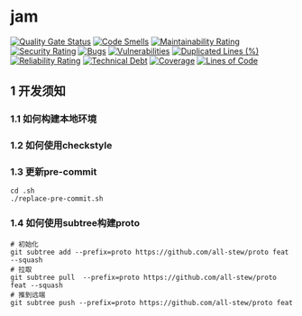 # jam

[![Quality Gate Status](https://sonarcloud.io/api/project_badges/measure?project=all-stew_jam&metric=alert_status)](https://sonarcloud.io/summary/new_code?id=all-stew_jam)
[![Code Smells](https://sonarcloud.io/api/project_badges/measure?project=all-stew_jam&metric=code_smells)](https://sonarcloud.io/summary/new_code?id=all-stew_jam)
[![Maintainability Rating](https://sonarcloud.io/api/project_badges/measure?project=all-stew_jam&metric=sqale_rating)](https://sonarcloud.io/summary/new_code?id=all-stew_jam)
[![Security Rating](https://sonarcloud.io/api/project_badges/measure?project=all-stew_jam&metric=security_rating)](https://sonarcloud.io/summary/new_code?id=all-stew_jam)
[![Bugs](https://sonarcloud.io/api/project_badges/measure?project=all-stew_jam&metric=bugs)](https://sonarcloud.io/summary/new_code?id=all-stew_jam)
[![Vulnerabilities](https://sonarcloud.io/api/project_badges/measure?project=all-stew_jam&metric=vulnerabilities)](https://sonarcloud.io/summary/new_code?id=all-stew_jam)
[![Duplicated Lines (%)](https://sonarcloud.io/api/project_badges/measure?project=all-stew_jam&metric=duplicated_lines_density)](https://sonarcloud.io/summary/new_code?id=all-stew_jam)
[![Reliability Rating](https://sonarcloud.io/api/project_badges/measure?project=all-stew_jam&metric=reliability_rating)](https://sonarcloud.io/summary/new_code?id=all-stew_jam)
[![Technical Debt](https://sonarcloud.io/api/project_badges/measure?project=all-stew_jam&metric=sqale_index)](https://sonarcloud.io/summary/new_code?id=all-stew_jam)
[![Coverage](https://sonarcloud.io/api/project_badges/measure?project=all-stew_jam&metric=coverage)](https://sonarcloud.io/summary/new_code?id=all-stew_jam)
[![Lines of Code](https://sonarcloud.io/api/project_badges/measure?project=all-stew_jam&metric=ncloc)](https://sonarcloud.io/summary/new_code?id=all-stew_jam)

## 1 开发须知

### 1.1 如何构建本地环境

### 1.2 如何使用checkstyle

### 1.3 更新pre-commit

```shell
cd .sh
./replace-pre-commit.sh
```

### 1.4 如何使用subtree构建proto

```shell
# 初始化
git subtree add --prefix=proto https://github.com/all-stew/proto feat --squash
# 拉取
git subtree pull  --prefix=proto https://github.com/all-stew/proto feat --squash
# 推到远端
git subtree push --prefix=proto https://github.com/all-stew/proto feat
```
